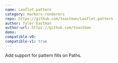 ```yaml
---
name: Leaflet.pattern
category: markers-renderers
repo: https://github.com/teastman/Leaflet.pattern
author: Tyler Eastman
author-url: https://github.com/teastman
demo: 
compatible-v0:
compatible-v1: true
---
```


Add support for pattern fills on Paths.
